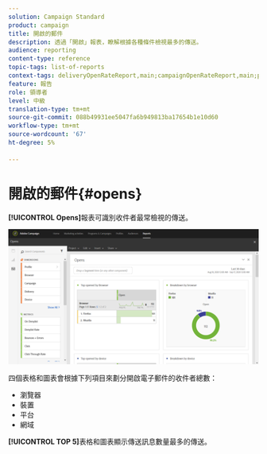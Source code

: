 ```yaml
---
solution: Campaign Standard
product: campaign
title: 開啟的郵件
description: 透過「開啟」報表，瞭解根據各種條件檢視最多的傳送。
audience: reporting
content-type: reference
topic-tags: list-of-reports
context-tags: deliveryOpenRateReport,main;campaignOpenRateReport,main;programOpenRateReport,main
feature: 報告
role: 領導者
level: 中級
translation-type: tm+mt
source-git-commit: 088b49931ee5047fa6b949813ba17654b1e10d60
workflow-type: tm+mt
source-wordcount: '67'
ht-degree: 5%

---
```



# 開啟的郵件{#opens}

**[!UICONTROL Opens]**&#x200B;報表可識別收件者最常檢視的傳送。

![](assets/delivery_reports_opens.png)

四個表格和圖表會根據下列項目來劃分開啟電子郵件的收件者總數：

* 瀏覽器
* 裝置
* 平台
* 網域

**[!UICONTROL TOP 5]**&#x200B;表格和圖表顯示傳送訊息數量最多的傳送。
